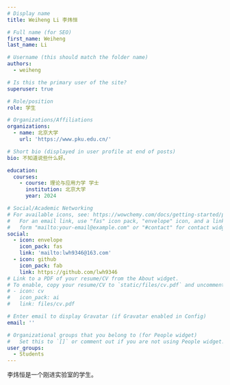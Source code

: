 ```yaml
---
# Display name
title: Weiheng Li 李炜恒

# Full name (for SEO)
first_name: Weiheng
last_name: Li

# Username (this should match the folder name)
authors:
  - weiheng

# Is this the primary user of the site?
superuser: true

# Role/position
role: 学生

# Organizations/Affiliations
organizations:
  - name: 北京大学
    url: 'https://www.pku.edu.cn/'

# Short bio (displayed in user profile at end of posts)
bio: 不知道说些什么好。

education:
  courses:
    - course: 理论与应用力学 学士
      institution: 北京大学
      year: 2024

# Social/Academic Networking
# For available icons, see: https://wowchemy.com/docs/getting-started/page-builder/#icons
#   For an email link, use "fas" icon pack, "envelope" icon, and a link in the
#   form "mailto:your-email@example.com" or "#contact" for contact widget.
social:
  - icon: envelope
    icon_pack: fas
    link: 'mailto:lwh9346@163.com'
  - icon: github
    icon_pack: fab
    link: https://github.com/lwh9346
# Link to a PDF of your resume/CV from the About widget.
# To enable, copy your resume/CV to `static/files/cv.pdf` and uncomment the lines below.
# - icon: cv
#   icon_pack: ai
#   link: files/cv.pdf

# Enter email to display Gravatar (if Gravatar enabled in Config)
email: ''

# Organizational groups that you belong to (for People widget)
#   Set this to `[]` or comment out if you are not using People widget.
user_groups:
  - Students
---
```


李炜恒是一个刚进实验室的学生。
